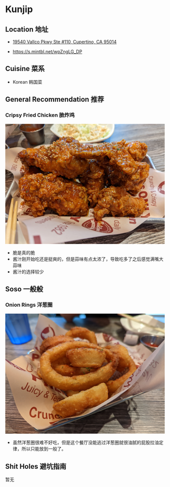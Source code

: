 # Kunjip

## Location 地址

- [19540 Vallco Pkwy Ste #110, Cupertino, CA 95014](https://goo.gl/maps/1ivGTJx6Q9RqPsRt9)

- <https://s.mintbl.net/wpZngLG_DP>

## Cuisine 菜系

- Korean 韩国菜

## General Recommendation 推荐

### Cripsy Fried Chicken 脆炸鸡

![Cripsy Fried Chicken](Pix2022Sep10th/Crispy_Fried_Chicken.jpg)

- 脆是真的脆
- 酱汁刚开始吃还是挺爽的，但是蒜味有点太浓了，导致吃多了之后感觉满嘴大蒜味
- 酱汁的选择较少

## Soso 一般般

### Onion Rings 洋葱圈

![Onion Rings](Pix2022Sep10th/Onion_Rings.jpg)

- 虽然洋葱圈很难不好吃，但是这个餐厅没能逃过洋葱圈就很油腻的屁股拉油定律，所以只能放到一般了。

## Shit Holes 避坑指南
暂无
